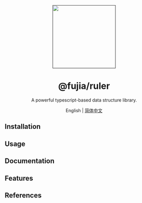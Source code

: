 <div align="center">
  <a href="" target="_blank">
    <img alt="" width="200" src=""/>
  </a>
</div>

<div align="center">
  <h1>@fujia/ruler</h1>
</div>

<div align="center">

A powerful typescript-based data structure library.

</div>

<div align="center">

English | [简体中文](./README.zh-CN.md)

</div>

## Installation

## Usage

## Documentation

## Features

## References
